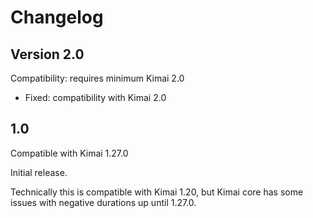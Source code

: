 # Changelog

## Version 2.0

Compatibility: requires minimum Kimai 2.0

- Fixed: compatibility with Kimai 2.0

## 1.0

Compatible with Kimai 1.27.0

Initial release.

Technically this is compatible with Kimai 1.20, but Kimai core has some issues with negative durations up until 1.27.0.
